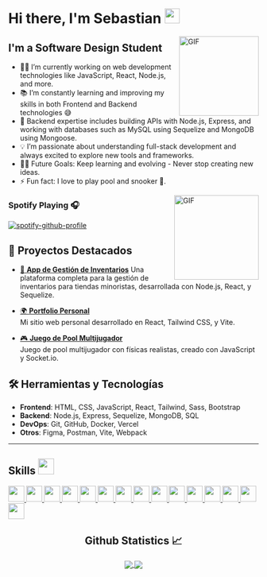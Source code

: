 # Hi there, I'm Sebastian  <img width="30px" src="https://media.tenor.com/images/3b388fe03da271d2674faf85eb7c3fcd/tenor.gif" />

<img align="right" alt="GIF" height="160px" src="https://media.giphy.com/media/du3J3cXyzhj75IOgvA/giphy.gif" />

## I'm a Software Design Student 

- 👨‍💻 I’m currently working on web development technologies like JavaScript, React, Node.js, and more.
- 📚 I’m constantly learning and improving my skills in both Frontend and Backend technologies 😅
- 🔧 Backend expertise includes building APIs with Node.js, Express, and working with databases such as MySQL using Sequelize and MongoDB using Mongoose.
- 💡 I’m passionate about understanding full-stack development and always excited to explore new tools and frameworks.
- 💪🏼 Future Goals: Keep learning and evolving - Never stop creating new ideas.
- ⚡ Fun fact: I love to play pool and snooker 🎱.



<img align="right" alt="GIF" height="170px" src="https://media.giphy.com/media/J5B1Y8QZnzXXbLQIBu/giphy.gif" />

### Spotify Playing 🎧

[![spotify-github-profile](https://spotify-github-profile.kittinanx.com/api/view?uid=ty5l2hxbowip24hm3za25p16s&cover_image=true&theme=default&show_offline=false&background_color=080808&interchange=true&bar_color=53b14f&bar_color_cover=true)](https://spotify-github-profile.kittinanx.com/api/view?uid=ty5l2hxbowip24hm3za25p16s&redirect=true)


##  **🚀 Proyectos Destacados**

- [📱 **App de Gestión de Inventarios**](https://github.com/Sxnturce/inventory-management) 
  Una plataforma completa para la gestión de inventarios para tiendas minoristas, desarrollada con Node.js, React, y Sequelize.
  
- [🌍 **Portfolio Personal**](https://sxnturce.github.io)  
  Mi sitio web personal desarrollado en React, Tailwind CSS, y Vite.

- [🎮 **Juego de Pool Multijugador**](https://github.com/Sxnturce/multiplayer-pool-game)  
  Juego de pool multijugador con físicas realistas, creado con JavaScript y Socket.io.


## **🛠️ Herramientas y Tecnologías**

- **Frontend**: HTML, CSS, JavaScript, React, Tailwind, Sass, Bootstrap
- **Backend**: Node.js, Express, Sequelize, MongoDB, SQL
- **DevOps**: Git, GitHub, Docker, Vercel
- **Otros**: Figma, Postman, Vite, Webpack

---
<h2> Skills <img src = "https://media2.giphy.com/media/QssGEmpkyEOhBCb7e1/giphy.gif?cid=ecf05e47a0n3gi1bfqntqmob8g9aid1oyj2wr3ds3mg700bl&rid=giphy.gif" width = 32px> </h2>
<a href= # > <img width ='32px' src ='https://raw.githubusercontent.com/rahulbanerjee26/githubAboutMeGenerator/main/icons/html.svg'> </a>
<a href= # > <img width ='32px' src ='https://raw.githubusercontent.com/rahulbanerjee26/githubAboutMeGenerator/main/icons/css.svg'> </a>
<a href= # > <img width ='32px' src ='https://raw.githubusercontent.com/rahulbanerjee26/githubAboutMeGenerator/main/icons/javascript.svg'> </a>
<a href= # > <img width ='32px' src ='https://raw.githubusercontent.com/rahulbanerjee26/githubAboutMeGenerator/main/icons/bootstrap.svg'> </a>
<a href= # > <img width ='32px' src ='https://raw.githubusercontent.com/rahulbanerjee26/githubAboutMeGenerator/main/icons/sass.svg'> </a>
<a href= # > <img width ='32px' src ='https://raw.githubusercontent.com/rahulbanerjee26/githubAboutMeGenerator/main/icons/reactjs.svg'> </a>
<a href= # > <img width ='32px' src ='https://raw.githubusercontent.com/rahulbanerjee26/githubAboutMeGenerator/main/icons/tailwind.svg'> </a>
<a href=# > <img width ='32px' src ='https://img.icons8.com/nolan/64/astro.png'> </a>
<a href= # > <img width ='32px' src ='https://img.icons8.com/color/48/angularjs.png'> </a>
<a href= # > <img width ='32px' src ='https://cdn-icons-png.flaticon.com/512/5968/5968332.png'> </a>
<a href= # > <img width ='32px' src ='https://raw.githubusercontent.com/rahulbanerjee26/githubAboutMeGenerator/main/icons/nodejs.svg'> </a>
<a href= # > <img width ='32px' src ='https://raw.githubusercontent.com/rahulbanerjee26/githubAboutMeGenerator/main/icons/git.svg'> </a>
<a href= # > <img width ='32px' src ='https://raw.githubusercontent.com/rahulbanerjee26/githubAboutMeGenerator/main/icons/github.svg'> </a>
<a href= # > <img width ='32px' src ='https://img.icons8.com/color/48/mysql.png'> </a>
<a href= # > <img width ='32px' src ='https://img.icons8.com/color/48/mongodb.png'> </a>

<br/>

  <h2 align="center"> Github Statistics 📈 </h2>
  
  <div align="center"> 
     <a href="">
      <img align="center" src="https://github-readme-stats-sigma-five.vercel.app/api?username=Sxnturce&show_icons=true&include_all_commits=true&count_private=true&theme=react&line_height=40" />
    </a>
    <a href="">
      <img align="center" src="https://github-readme-stats.vercel.app/api/top-langs/?username=Sxnturce&theme=react&line_height=40&hide=css"/>
    </a>
</div

<br/>

[website]: https://sxnturce.github.io/
[instagram]: https://www.instagram.com/sebastiansr_l/
[Spotify]: https://open.spotify.com/user/ty5l2hxbowip24hm3za25p16s


